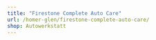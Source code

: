 ```yaml
---
title: "Firestone Complete Auto Care"
url: /homer-glen/firestone-complete-auto-care/
shop: Autowerkstatt
---
```

